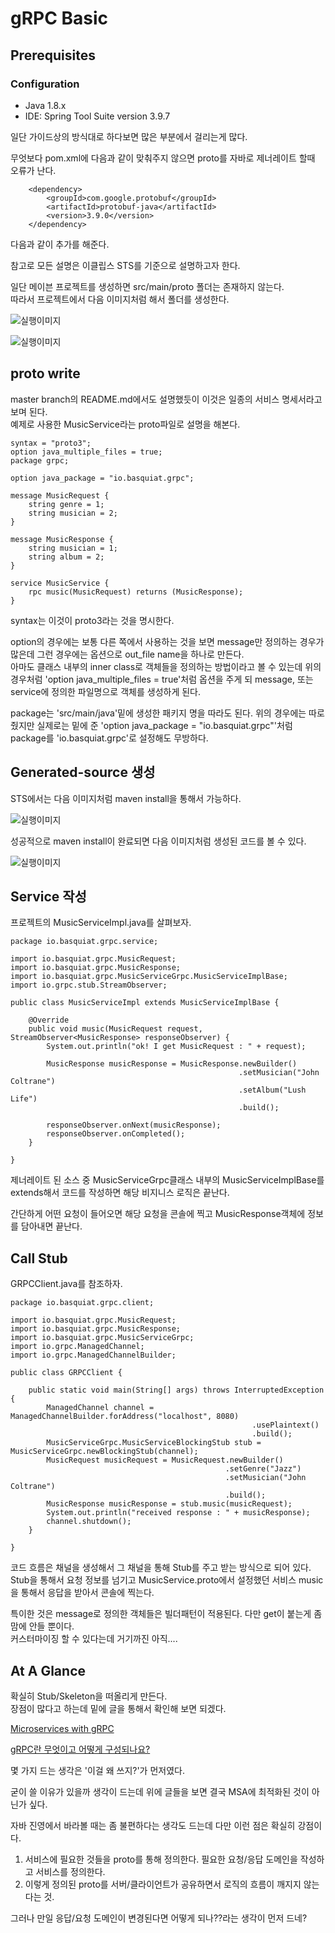 # gRPC Basic

## Prerequisites

### Configuration
- Java 1.8.x
- IDE: Spring Tool Suite version 3.9.7


일단 가이드상의 방식대로 하다보면 많은 부분에서 걸리는게 많다.    

무엇보다 pom.xml에 다음과 같이 맞춰주지 않으면 proto를 자바로 제너레이트 할때 오류가 난다.

```
	<dependency>
		<groupId>com.google.protobuf</groupId>
		<artifactId>protobuf-java</artifactId>
		<version>3.9.0</version>
	</dependency>
```

다음과 같이 추가를 해준다.

참고로 모든 설명은 이클립스 STS를 기준으로 설명하고자 한다.    


일단 메이븐 프로젝트를 생성하면 src/main/proto 폴더는 존재하지 않는다.    
따라서 프로젝트에서 다음 이미지처럼 해서 폴더를 생성한다.


![실행이미지](https://github.com/basquiat78/gRPC-with-springboot/blob/grpc-basic/capture/shot1.png)    


![실행이미지](https://github.com/basquiat78/gRPC-with-springboot/blob/grpc-basic/capture/shot2.png)    


## proto write    

master branch의 README.md에서도 설명했듯이 이것은 일종의 서비스 명세서라고 보며 된다.    
예제로 사용한 MusicService라는 proto파일로 설명을 해본다.

```
syntax = "proto3";
option java_multiple_files = true;
package grpc;

option java_package = "io.basquiat.grpc";

message MusicRequest {
    string genre = 1;
    string musician = 2;
}

message MusicResponse {
    string musician = 1;
    string album = 2;
}

service MusicService {
    rpc music(MusicRequest) returns (MusicResponse);
}

```

syntax는 이것이 proto3라는 것을 명시한다.   

option의 경우에는 보통 다른 쪽에서 사용하는 것을 보면 message만 정의하는 경우가 많은데 그런 경우에는 옵션으로 out_file name을 하나로 만든다.    
아마도 클래스 내부의 inner class로 객체들을 정의하는 방법이라고 볼 수 있는데 위의 경우처럼 'option java_multiple_files = true'처럼 옵션을 주게 되 message, 또는 service에 정의한 파일명으로 객체를 생성하게 된다.

package는 'src/main/java'밑에 생성한 패키지 명을 따라도 된다. 위의 경우에는 따로 줬지만 실제로는 밑에 준 'option java_package = "io.basquiat.grpc"'처럼 package를 'io.basquiat.grpc'로 설정해도 무방하다.    


## Generated-source 생성    

STS에서는 다음 이미지처럼 maven install을 통해서 가능하다.    

![실행이미지](https://github.com/basquiat78/gRPC-with-springboot/blob/grpc-basic/capture/shot3.png)    

성공적으로 maven install이 완료되면 다음 이미지처럼 생성된 코드를 볼 수 있다.    

![실행이미지](https://github.com/basquiat78/gRPC-with-springboot/blob/grpc-basic/capture/shot4.png)    


## Service 작성    

프로젝트의 MusicServiceImpl.java를 살펴보자.    

```
package io.basquiat.grpc.service;

import io.basquiat.grpc.MusicRequest;
import io.basquiat.grpc.MusicResponse;
import io.basquiat.grpc.MusicServiceGrpc.MusicServiceImplBase;
import io.grpc.stub.StreamObserver;

public class MusicServiceImpl extends MusicServiceImplBase {

	@Override
	public void music(MusicRequest request, StreamObserver<MusicResponse> responseObserver) {
		System.out.println("ok! I get MusicRequest : " + request);
	
		MusicResponse musicResponse = MusicResponse.newBuilder()
												   .setMusician("John Coltrane")
												   .setAlbum("Lush Life")
												   .build();
		
		responseObserver.onNext(musicResponse);
		responseObserver.onCompleted();
	}
	
}

```
제너레이트 된 소스 중 MusicServiceGrpc클래스 내부의 MusicServiceImplBase를 extends해서 코드를 작성하면 해당 비지니스 로직은 끝난다.    

간단하게 어떤 요청이 들어오면 해당 요청을 콘솔에 찍고 MusicResponse객체에 정보를 담아내면 끝난다.     



## Call Stub    

GRPCClient.java를 참조하자.    


```
package io.basquiat.grpc.client;

import io.basquiat.grpc.MusicRequest;
import io.basquiat.grpc.MusicResponse;
import io.basquiat.grpc.MusicServiceGrpc;
import io.grpc.ManagedChannel;
import io.grpc.ManagedChannelBuilder;

public class GRPCClient {
    
	public static void main(String[] args) throws InterruptedException {
		ManagedChannel channel = ManagedChannelBuilder.forAddress("localhost", 8080)
													  .usePlaintext()
													  .build();
		MusicServiceGrpc.MusicServiceBlockingStub stub = MusicServiceGrpc.newBlockingStub(channel);
		MusicRequest musicRequest = MusicRequest.newBuilder()
												.setGenre("Jazz")
												.setMusician("John Coltrane")
												.build();
		MusicResponse musicResponse = stub.music(musicRequest);
		System.out.println("received response : " + musicResponse);
		channel.shutdown();
	}

}

```

코드 흐름은 채널을 생성해서 그 채널을 통해 Stub를 주고 받는 방식으로 되어 있다.    
Stub을 통해서 요청 정보를 넘기고 MusicService.proto에서 설정했던 서비스 music을 통해서 응답을 받아서 콘솔에 찍는다.    

특이한 것은 message로 정의한 객체들은 빌더패턴이 적용된다. 다만 get이 붙는게 좀 맘에 안들 뿐이다.    
커스터마이징 할 수 있다는데 거기까진 아직....


## At A Glance    

확실히 Stub/Skeleton을 떠올리게 만든다.    
장점이 많다고 하는데 밑에 글을 통해서 확인해 보면 되겠다.


[Microservices with gRPC](https://medium.com/@goinhacker/microservices-with-grpc-d504133d191d)    



[gRPC란 무엇이고 어떻게 구성되나요?](https://widian.github.io/blog/2018/11/23/grdc-%EC%A0%95%EB%A6%AC.html)    


몇 가지 드는 생각은 '이걸 왜 쓰지?'가 먼저였다.    

굳이 쓸 이유가 있을까 생각이 드는데 위에 글들을 보면 결국 MSA에 최적화된 것이 아닌가 싶다.    

자바 진영에서 바라볼 때는 좀 불편하다는 생각도 드는데 다만 이런 점은 확실히 강점이다.    

1. 서비스에 필요한 것들을 proto를 통해 정의한다. 필요한 요청/응답 도메인을 작성하고 서비스를 정의한다.    
2. 이렇게 정의된 proto를 서버/클라이언트가 공유하면서 로직의 흐름이 깨지지 않는다는 것.    


그러나 만일 응답/요청 도메인이 변경된다면 어떻게 되나??라는 생각이 먼저 드네?   
